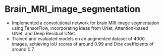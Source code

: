 # Brain_MRI_image_segmentation

- Implemented a convolutional network for brain MRI image segmentation using TensorFlow, incorporating ideas from UNet, Attention-based UNet, and Deep Residual UNet.
- Trained and evaluated models on an augmented dataset of 4000 images, achieving IoU scores of around 0.99 and Dice coefficients of around 0.7.
